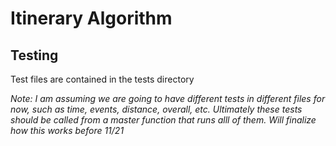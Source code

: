 # Itinerary Algorithm

## Testing

Test files are contained in the tests directory

*Note: I am assuming we are going to have different tests in different
files for now, such as time, events, distance, overall, etc. Ultimately
these tests should be called from a master function that runs alll of them.
Will finalize how this works before 11/21*
